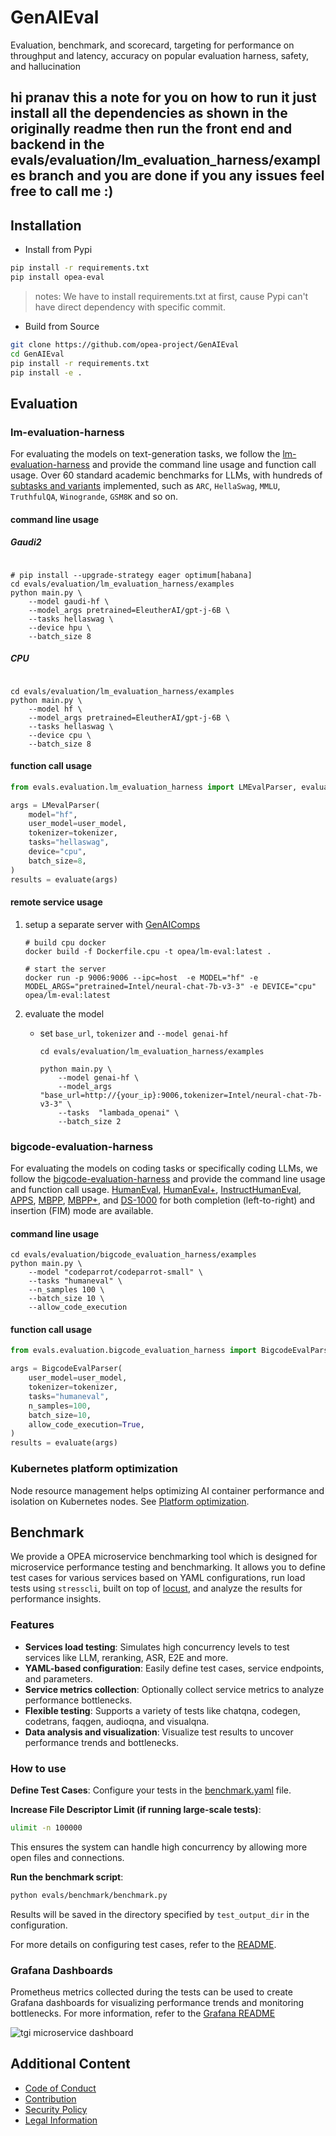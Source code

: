 # GenAIEval
Evaluation, benchmark, and scorecard, targeting for performance on throughput and latency, accuracy on popular evaluation harness, safety, and hallucination
## hi pranav this a note for you on how to run it just install all the dependencies as shown in the originally readme then run the front end and backend in the evals/evaluation/lm_evaluation_harness/examples branch and you are done if you any issues feel free to call me :)

## Installation

- Install from Pypi

```bash
pip install -r requirements.txt
pip install opea-eval
```
> notes: We have to install requirements.txt at first, cause Pypi can't have direct dependency with specific commit.

- Build from Source

```bash
git clone https://github.com/opea-project/GenAIEval
cd GenAIEval
pip install -r requirements.txt
pip install -e .
```

## Evaluation
### lm-evaluation-harness
For evaluating the models on text-generation tasks, we follow the [lm-evaluation-harness](https://github.com/EleutherAI/lm-evaluation-harness/) and provide the command line usage and function call usage. Over 60 standard academic benchmarks for LLMs, with hundreds of [subtasks and variants](https://github.com/EleutherAI/lm-evaluation-harness/tree/v0.4.2/lm_eval/tasks) implemented, such as `ARC`, `HellaSwag`, `MMLU`, `TruthfulQA`, `Winogrande`, `GSM8K` and so on.
#### command line usage

##### Gaudi2
```shell

# pip install --upgrade-strategy eager optimum[habana]
cd evals/evaluation/lm_evaluation_harness/examples
python main.py \
    --model gaudi-hf \
    --model_args pretrained=EleutherAI/gpt-j-6B \
    --tasks hellaswag \
    --device hpu \
    --batch_size 8
```


##### CPU
```shell

cd evals/evaluation/lm_evaluation_harness/examples
python main.py \
    --model hf \
    --model_args pretrained=EleutherAI/gpt-j-6B \
    --tasks hellaswag \
    --device cpu \
    --batch_size 8
```
#### function call usage
```python
from evals.evaluation.lm_evaluation_harness import LMEvalParser, evaluate

args = LMevalParser(
    model="hf",
    user_model=user_model,
    tokenizer=tokenizer,
    tasks="hellaswag",
    device="cpu",
    batch_size=8,
)
results = evaluate(args)
```

#### remote service usage

1. setup a separate server with [GenAIComps](https://github.com/opea-project/GenAIComps/tree/main/comps/llms/utils/lm-eval/README.md)

   ```
   # build cpu docker
   docker build -f Dockerfile.cpu -t opea/lm-eval:latest .

   # start the server
   docker run -p 9006:9006 --ipc=host  -e MODEL="hf" -e MODEL_ARGS="pretrained=Intel/neural-chat-7b-v3-3" -e DEVICE="cpu" opea/lm-eval:latest
   ```

2. evaluate the model

   - set `base_url`, `tokenizer` and `--model genai-hf`

     ```
     cd evals/evaluation/lm_evaluation_harness/examples

     python main.py \
         --model genai-hf \
         --model_args "base_url=http://{your_ip}:9006,tokenizer=Intel/neural-chat-7b-v3-3" \
         --tasks  "lambada_openai" \
         --batch_size 2
     ```

### bigcode-evaluation-harness
For evaluating the models on coding tasks or specifically coding LLMs, we follow the [bigcode-evaluation-harness](https://github.com/bigcode-project/bigcode-evaluation-harness) and provide the command line usage and function call usage. [HumanEval](https://huggingface.co/datasets/openai_humaneval), [HumanEval+](https://huggingface.co/datasets/evalplus/humanevalplus), [InstructHumanEval](https://huggingface.co/datasets/codeparrot/instructhumaneval), [APPS](https://huggingface.co/datasets/codeparrot/apps), [MBPP](https://huggingface.co/datasets/mbpp), [MBPP+](https://huggingface.co/datasets/evalplus/mbppplus), and [DS-1000](https://github.com/HKUNLP/DS-1000/) for both completion (left-to-right) and insertion (FIM) mode are available.
#### command line usage

```shell
cd evals/evaluation/bigcode_evaluation_harness/examples
python main.py \
    --model "codeparrot/codeparrot-small" \
    --tasks "humaneval" \
    --n_samples 100 \
    --batch_size 10 \
    --allow_code_execution
```

#### function call usage
```python
from evals.evaluation.bigcode_evaluation_harness import BigcodeEvalParser, evaluate

args = BigcodeEvalParser(
    user_model=user_model,
    tokenizer=tokenizer,
    tasks="humaneval",
    n_samples=100,
    batch_size=10,
    allow_code_execution=True,
)
results = evaluate(args)
```

### Kubernetes platform optimization

Node resource management helps optimizing AI container performance and
isolation on Kubernetes nodes. See [Platform
optimization](doc/platform-optimization/README.md).


## Benchmark

We provide a OPEA microservice benchmarking tool which is designed for microservice performance testing and benchmarking. It allows you to define test cases for various services based on YAML configurations, run load tests using `stresscli`, built on top of [locust](https://github.com/locustio/locust), and analyze the results for performance insights.

### Features

- **Services load testing**: Simulates high concurrency levels to test services like LLM, reranking, ASR, E2E and more.
- **YAML-based configuration**: Easily define test cases, service endpoints, and parameters.
- **Service metrics collection**: Optionally collect service metrics to analyze performance bottlenecks.
- **Flexible testing**: Supports a variety of tests like chatqna, codegen, codetrans, faqgen, audioqna, and visualqna.
- **Data analysis and visualization**: Visualize test results to uncover performance trends and bottlenecks.

### How to use

**Define Test Cases**: Configure your tests in the [benchmark.yaml](./evals/benchmark/benchmark.py) file.

**Increase File Descriptor Limit (if running large-scale tests)**:

```bash
ulimit -n 100000
```

This ensures the system can handle high concurrency by allowing more open files and connections.

**Run the benchmark script**:

```bash
python evals/benchmark/benchmark.py
```

Results will be saved in the directory specified by `test_output_dir` in the configuration.


For more details on configuring test cases, refer to the [README](./evals/benchmark/README.md).


### Grafana Dashboards
Prometheus metrics collected during the tests can be used to create Grafana dashboards for visualizing performance trends and monitoring bottlenecks. For more information, refer to the [Grafana README](./evals/benchmark/grafana/README.md)

![tgi microservice dashboard](./assets/grafana_dashboard.png)

## Additional Content
- [Code of Conduct](https://github.com/opea-project/docs/tree/main/community/CODE_OF_CONDUCT.md)
- [Contribution](https://github.com/opea-project/docs/tree/main/community/CONTRIBUTING.md)
- [Security Policy](https://github.com/opea-project/docs/tree/main/community/SECURITY.md)
- [Legal Information](LEGAL_INFORMATION.md)

